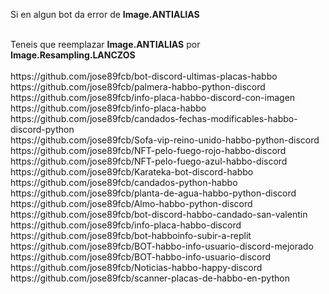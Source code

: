 Si en algun bot da error de <b>Image.ANTIALIAS</b>

<br>
Teneis que reemplazar <b>Image.ANTIALIAS</b> por <b>Image.Resampling.LANCZOS</b>

<br>
<br>
https://github.com/jose89fcb/bot-discord-ultimas-placas-habbo
<br>
https://github.com/jose89fcb/palmera-habbo-python-discord
<br>
https://github.com/jose89fcb/info-placa-habbo-discord-con-imagen
<br>
https://github.com/jose89fcb/info-placa-habbo
<br>
https://github.com/jose89fcb/candados-fechas-modificables-habbo-discord-python
<br>
https://github.com/jose89fcb/Sofa-vip-reino-unido-habbo-python-discord
<br>
https://github.com/jose89fcb/NFT-pelo-fuego-rojo-habbo-discord
<br>
https://github.com/jose89fcb/NFT-pelo-fuego-azul-habbo-discord
<br>
https://github.com/jose89fcb/Karateka-bot-discord-habbo
<br>
https://github.com/jose89fcb/candados-python-habbo
<br>
https://github.com/jose89fcb/planta-de-agua-habbo-python-discord
<br>
https://github.com/jose89fcb/Almo-habbo-python-discord
<br>
https://github.com/jose89fcb/bot-discord-habbo-candado-san-valentin
<br>
https://github.com/jose89fcb/info-placa-habbo-discord
<br>
https://github.com/jose89fcb/bot-habboinfo-subir-a-replit
<br>
https://github.com/jose89fcb/BOT-habbo-info-usuario-discord-mejorado
<br>
https://github.com/jose89fcb/BOT-habbo-info-usuario-discord
<br>
https://github.com/jose89fcb/Noticias-habbo-happy-discord
<br>
https://github.com/jose89fcb/scanner-placas-de-habbo-en-python
